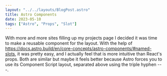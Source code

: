 ```yaml
---
layout: "../../layouts/BlogPost.astro"
title: Astro Components 
date: 2023-05-10
tags: ["Astro", "Props", "Slot"]
---
```


With more and more sites filling up my projects page I decided it was time to make a reusable component for the layout. With the help of https://docs.astro.build/en/core-concepts/astro-components/#named-slots, it was pretty easy, and I actually feel that is more intuitive than React's props. Both are similar but maybe it feels better because Astro forces you to use its Component Script layout, separated above using the triple hyphen ---. 